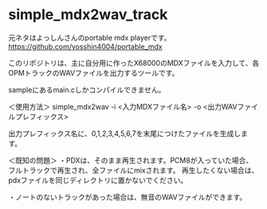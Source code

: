 # simple_mdx2wav_track

元ネタはよっしんさんのportable mdx playerです。
https://github.com/yosshin4004/portable_mdx

このリポジトリは、主に自分用に作ったX68000のMDXファイルを入力して、各OPMトラックのWAVファイルを出力するツールです。

sampleにあるmain.cしかコンパイルできません。

＜使用方法＞
simple_mdx2wav -i <入力MDXファイル名> -o <出力WAVファイルプレフィックス>

出力プレフィックス名に、0,1,2,3,4,5,6,7を末尾につけたファイルを生成します。

＜既知の問題＞
・PDXは、そのまま再生されます。PCM8が入っていた場合、フルトラックで再生され、全ファイルにmixされます。
再生したくない場合は、pdxファイルを同じディレクトリに置かないでください。

・ノートのないトラックがあった場合は、無音のWAVファイルができます。
